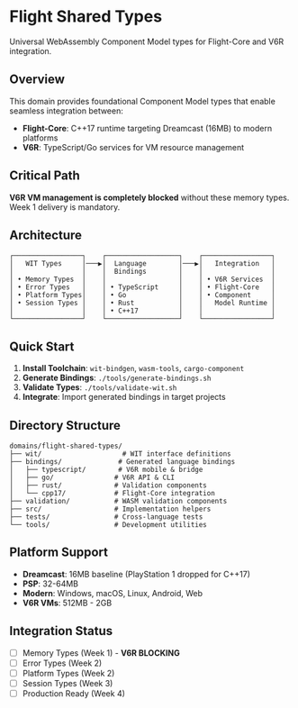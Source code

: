# Flight Shared Types

Universal WebAssembly Component Model types for Flight-Core and V6R integration.

## Overview

This domain provides foundational Component Model types that enable seamless integration between:
- **Flight-Core**: C++17 runtime targeting Dreamcast (16MB) to modern platforms
- **V6R**: TypeScript/Go services for VM resource management

## Critical Path

**V6R VM management is completely blocked** without these memory types. Week 1 delivery is mandatory.

## Architecture

```
┌─────────────────┐    ┌──────────────────┐    ┌─────────────────┐
│   WIT Types     │───▶│  Language        │───▶│   Integration   │
│                 │    │  Bindings        │    │                 │
│ • Memory Types  │    │                  │    │ • V6R Services  │
│ • Error Types   │    │ • TypeScript     │    │ • Flight-Core   │
│ • Platform Types│    │ • Go             │    │ • Component     │
│ • Session Types │    │ • Rust           │    │   Model Runtime │
│                 │    │ • C++17          │    │                 │
└─────────────────┘    └──────────────────┘    └─────────────────┘
```

## Quick Start

1. **Install Toolchain**: `wit-bindgen`, `wasm-tools`, `cargo-component`
2. **Generate Bindings**: `./tools/generate-bindings.sh`
3. **Validate Types**: `./tools/validate-wit.sh`
4. **Integrate**: Import generated bindings in target projects

## Directory Structure

```
domains/flight-shared-types/
├── wit/                    # WIT interface definitions
├── bindings/              # Generated language bindings
│   ├── typescript/        # V6R mobile & bridge
│   ├── go/               # V6R API & CLI
│   ├── rust/             # Validation components
│   └── cpp17/            # Flight-Core integration
├── validation/           # WASM validation components
├── src/                  # Implementation helpers
├── tests/                # Cross-language tests
└── tools/                # Development utilities
```

## Platform Support

- **Dreamcast**: 16MB baseline (PlayStation 1 dropped for C++17)
- **PSP**: 32-64MB
- **Modern**: Windows, macOS, Linux, Android, Web
- **V6R VMs**: 512MB - 2GB

## Integration Status

- [ ] Memory Types (Week 1) - **V6R BLOCKING**
- [ ] Error Types (Week 2)
- [ ] Platform Types (Week 2)  
- [ ] Session Types (Week 3)
- [ ] Production Ready (Week 4)
